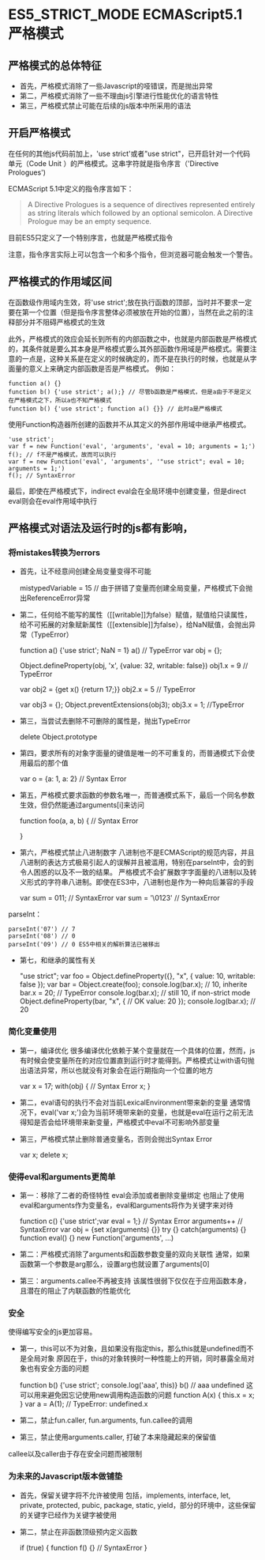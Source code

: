 # ES5_STRICT_MODE ECMAScript5.1 严格模式

## 严格模式的总体特征
+ 首先，严格模式消除了一些Javascript的哑错误，而是抛出异常
+ 第二，严格模式消除了一些不理由js引擎进行性能优化的语言特性
+ 第三，严格模式禁止可能在后续的js版本中所采用的语法

## 开启严格模式
在任何的其他js代码前加上，'use strict'或者"use strict"，已开启针对一个代码单元（Code Unit
）的严格模式。这串字符就是指令序言（'Directive Prologues')

ECMAScript 5.1中定义的指令序言如下：
> A Directive Prologues is a sequence of directives represented entirely as string literals which followed by an optional semicolon. A Directive Prologue may be an empty sequence.

目前ES5只定义了一个特别序言，也就是严格模式指令

注意，指令序言实际上可以包含一个和多个指令，但浏览器可能会触发一个警告。

## 严格模式的作用域区间
在函数级作用域内生效，将'use strict';放在执行函数的顶部，当时并不要求一定要在第一个位置（但是指令序言整体必须被放在开始的位置），当然在此之前的注释部分并不阻碍严格模式的生效

此外，严格模式的效应会延长到所有的内部函数之中，也就是内部函数是严格模式的，其条件就是要么其本身是严格模式要么其外部函数作用域是严格模式。需要注意的一点是，这种关系是在定义的时候确定的，而不是在执行的时候，也就是从字面量的意义上来确定内部函数是否是严格模式。
例如：

    function a() {}
    function b() {'use strict'; a();} // 尽管b函数是严格模式，但是a由于不是定义在严格模式之下，所以a也不知严格模式
    function b() {'use strict'; function a() {}} // 此时a是严格模式

使用Function构造器所创建的函数并不从其定义的外部作用域中继承严格模式。

    'use strict';
    var f = new Function('eval', 'arguments', 'eval = 10; arguments = 1;')
    f(); // f不是严格模式，故而可以执行
    var f = new Function('eval', 'arguments', '"use strict"; eval = 10; arguments = 1;')
    f(); // SyntaxError

最后，即使在严格模式下，indirect eval会在全局环境中创建变量，但是direct eval则会在eval作用域中执行

## 严格模式对语法及运行时的js都有影响，
### 将mistakes转换为errors

+ 首先，让不经意间创建全局变量变得不可能

    mistypedVariable = 15 // 由于拼错了变量而创建全局变量，严格模式下会抛出ReferenceError异常

+ 第二，任何给不能写的属性（[[writable]]为false）赋值，赋值给只读属性，给不可拓展的对象赋新属性（[[extensible]]为false），给NaN赋值，会抛出异常（TypeError）

    function a() {'use strict'; NaN = 1}
    a() // TypeError
    var obj = {};

    Object.defineProperty(obj, 'x', {value: 32, writable: false})
    obj1.x = 9 // TypeError

    var obj2 = {get x() {return 17;}}
    obj2.x = 5 // TypeError

    var obj3 = {};
    Object.preventExtensions(obj3);
    obj3.x = 1; //TypeError

+ 第三，当尝试去删除不可删除的属性是，抛出TypeError

    delete Object.prototype

+ 第四，要求所有的对象字面量的键值是唯一的不可重复的，而普通模式下会使用最后的那个值
    
    var o = {a: 1, a: 2} // Syntax Error

+ 第五，严格模式要求函数的参数名唯一，而普通模式系下，最后一个同名参数生效，但仍然能通过arguments[i]来访问

    function foo(a, a, b) { // Syntax Error

    }

+ 第六，严格模式禁止八进制数字
八进制也不是ECMAScript的规范内容，并且八进制的表达方式极易引起人的误解并且被滥用，特别在parseInt中，会的到令人困惑的以及不一致的结果。
严格模式不会扩展数字字面量的八进制以及转义形式的字符串八进制。即使在ES3中，八进制也是作为一种向后兼容的手段

    var sum = 011; // SyntaxError
    var sum = '\0123' // SyntaxError

parseInt：

    parseInt('07') // 7
    parseInt('08') // 0
    parseInt('09') // 0 ES5中相关的解析算法已被移出

+ 第七，和继承的属性有关

    "use strict";
    var foo = Object.defineProperty({}, "x", {
      value: 10,
      writable: false
    });
    var bar = Object.create(foo);
    console.log(bar.x); // 10, inherite
    bar.x = 20; // TypeError
    console.log(bar.x); // still 10, if non-strict mode
    Object.defineProperty(bar, "x", { // OK
      value: 20
    });
    console.log(bar.x); // 20

### 简化变量使用
+ 第一，编译优化
很多编译优化依赖于某个变量就在一个具体的位置，然而，js有时候会使变量所在的对应位置直到运行时才能得到。严格模式让with语句抛出语法异常，所以也就没有对象会在运行期指向一个位置的地方

    var x = 17;
    with(obj) { // Syntax Error
        x;
    }

+ 第二，eval语句的执行不会对当前LexicalEnvironment带来新的变量
通常情况下，eval('var x;')会为当前环境带来新的变量，也就是eval在运行之前无法得知是否会给环境带来新变量，严格模式中eval不可影响外部变量

+ 第三，严格模式禁止删除普通变量名，否则会抛出Syntax Error

    var x;
    delete x;

### 使得eval和arguments更简单
+ 第一：移除了二者的奇怪特性
eval会添加或者删除变量绑定
也阻止了使用eval和arguments作为变量名，eval和arguments将作为关键字来对待

    function c() {'use strict';var eval = 1;} // Syntax Error
    arguments++ // SyntaxError
    var obj = {set x(arguments) {}}
    try {} catch(arguments) {}
    function eval() {}
    new Function('arguments', ...)

+ 第二：严格模式消除了arguments和函数参数变量的双向关联性
通常，如果函数第一个参数是arg那么，设置arg也就设置了arguments[0]

+ 第三：arguments.callee不再被支持
该属性很弱下仅仅在于应用函数本身，且潜在的阻止了内联函数的性能优化

### 安全
使得编写安全的js更加容易。
+ 第一，this可以不为对象，且如果没有指定this，那么this就是undefined而不是全局对象
    原因在于，this的对象转换时一种性能上的开销，同时暴露全局对象也有安全方面的问题

    function b() {'use strict'; console.log('aaa', this)}
    b() // aaa undefined
    这可以用来避免因忘记使用new调用构造函数的问题
    function A(x) {
        this.x = x;
    }
    var a = A(1); // TypeError: undefined.x

+ 第二，禁止fun.caller, fun.arguments, fun.callee的调用
    
+ 第三，禁止使用arguments.caller, 打破了本来隐藏起来的保留值

callee以及caller由于存在安全问题而被限制

### 为未来的Javascript版本做铺垫
+ 首先，保留关键字将不允许被使用
包括，implements, interface, let, private, protected, pubic, package, static, yield，部分的环境中，这些保留的关键字已经作为关键字被使用
+ 第二，禁止在非函数顶级预内定义函数

    if (true) {
        function f() {} // SyntaxError
    }


